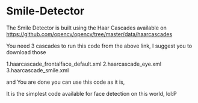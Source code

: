 # Smile-Detector

The Smile Detector is built using the Haar Cascades available on https://github.com/opencv/opencv/tree/master/data/haarcascades

You need 3 cascades to run this code from the above link, I suggest you to download those

1.haarcascade_frontalface_default.xml
2.haarcascade_eye.xml
3.haarcascade_smile.xml

and You are done you can use this code as it is,

It is the simplest code available for face detection on this world, lol:P
